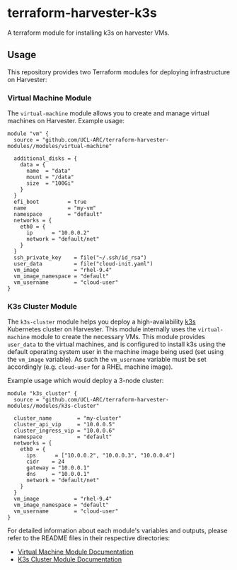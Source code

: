 # terraform-harvester-k3s

A terraform module for installing k3s on harvester VMs.

## Usage

This repository provides two Terraform modules for deploying infrastructure on
Harvester:

### Virtual Machine Module

The `virtual-machine` module allows you to create and manage virtual machines on
Harvester. Example usage:

```hcl
module "vm" {
  source = "github.com/UCL-ARC/terraform-harvester-modules//modules/virtual-machine"

  additional_disks = {
    data = {
      name  = "data"
      mount = "/data"
      size  = "100Gi"
    }
  }
  efi_boot         = true
  name             = "my-vm"
  namespace        = "default"
  networks = {
    eth0 = {
      ip      = "10.0.0.2"
      network = "default/net"
    }
  }
  ssh_private_key    = file("~/.ssh/id_rsa")
  user_data          = file("cloud-init.yaml")
  vm_image           = "rhel-9.4"
  vm_image_namespace = "default"
  vm_username        = "cloud-user"
}
```

### K3s Cluster Module

The `k3s-cluster` module helps you deploy a high-availability
[k3s](https://k3s.io/) Kubernetes cluster on Harvester. This module internally
uses the `virtual-machine` module to create the necessary VMs. This module
provides `user_data` to the virtual machines, and is configured to install k3s
using the default operating system user in the machine image being used (set
using the `vm_image` variable). As such the `vm_username` variable must be set
accordingly (e.g. `cloud-user` for a RHEL machine image).

Example usage which would deploy a 3-node cluster:

```hcl
module "k3s_cluster" {
  source = "github.com/UCL-ARC/terraform-harvester-modules//modules/k3s-cluster"

  cluster_name        = "my-cluster"
  cluster_api_vip     = "10.0.0.5"
  cluster_ingress_vip = "10.0.0.6"
  namespace           = "default"
  networks = {
    eth0 = {
      ips      = ["10.0.0.2", "10.0.0.3", "10.0.0.4"]
      cidr    = 24
      gateway = "10.0.0.1"
      dns     = "10.0.0.1"
      network = "default/net"
    }
  }
  vm_image           = "rhel-9.4"
  vm_image_namespace = "default"
  vm_username        = "cloud-user"
}
```

For detailed information about each module's variables and outputs, please refer
to the README files in their respective directories:

- [Virtual Machine Module Documentation](modules/virtual-machine/README.md)
- [K3s Cluster Module Documentation](modules/k3s-cluster/README.md)
